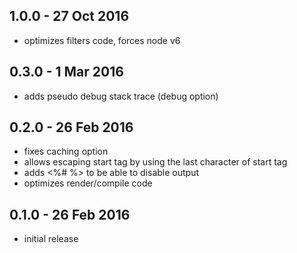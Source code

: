 ## 1.0.0 - 27 Oct 2016

- optimizes filters code, forces node v6

## 0.3.0 - 1 Mar 2016

- adds pseudo debug stack trace (debug option)

## 0.2.0 - 26 Feb 2016

- fixes caching option
- allows escaping start tag by using the last character of start tag
- adds <%# %> to be able to disable output
- optimizes render/compile code

## 0.1.0 - 26 Feb 2016

- initial release
